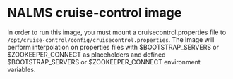 # NALMS cruise-control image

In order to run this image, you must mount a cruisecontrol.properties file to `/opt/cruise-control/config/cruisecontrol.properties`. The image will perform interpolation on properties files with $BOOTSTRAP_SERVERS or $ZOOKEEPER_CONNECT as placeholders and defined $BOOTSTRAP_SERVERS or $ZOOKEEPER_CONNECT environment variables. 